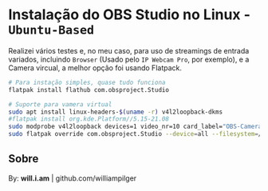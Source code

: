 # Instalação do OBS Studio no Linux - `Ubuntu-Based`

Realizei vários testes e, no meu caso, para uso de streamings de entrada variados, incluindo `Browser` (Usado pelo `IP Webcam Pro`, por exemplo), e a Camera vircual, a melhor opção foi usando Flatpack.

```bash
# Para instação simples, quase tudo funciona
flatpak install flathub com.obsproject.Studio

# Suporte para vamera virtual
sudo apt install linux-headers-$(uname -r) v4l2loopback-dkms
#flatpak install org.kde.Platform//5.15-21.08
sudo modprobe v4l2loopback devices=1 video_nr=10 card_label="OBS-Camera" exclusive_caps=1
sudo flatpak override com.obsproject.Studio --device=all --filesystem=/dev/video0 --filesystem=/dev/video10
```

## Sobre

By: **will.i.am** | github.com/williampilger
